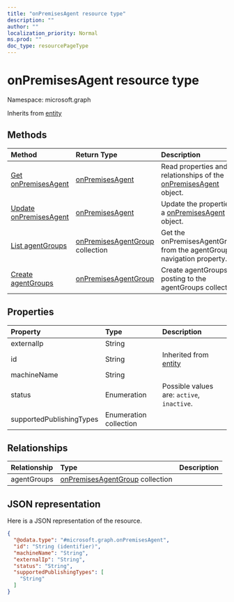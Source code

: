 ```yaml
---
title: "onPremisesAgent resource type"
description: ""
author: ""
localization_priority: Normal
ms.prod: ""
doc_type: resourcePageType
---
```


# onPremisesAgent resource type


Namespace: microsoft.graph




Inherits from [entity](../resources/entity.md)

## Methods
|Method|Return Type|Description|
|:---|:---|:---|
|[Get onPremisesAgent](../api/onpremisesagent-get.md)|[onPremisesAgent](../resources/onpremisesagent.md)|Read properties and relationships of the [onPremisesAgent](../resources/onpremisesagent.md) object.|
|[Update onPremisesAgent](../api/onpremisesagent-update.md)|[onPremisesAgent](../resources/onpremisesagent.md)|Update the properties of a [onPremisesAgent](../resources/onpremisesagent.md) object.|
|[List agentGroups](../api/onpremisesagent-list-agentgroups.md)|[onPremisesAgentGroup](../resources/onpremisesagentgroup.md) collection|Get the onPremisesAgentGroups from the agentGroups navigation property.|
|[Create agentGroups](../api/onpremisesagent-post-agentgroups.md)|[onPremisesAgentGroup](../resources/onpremisesagentgroup.md)|Create agentGroups by posting to the agentGroups collection.|

## Properties
|Property|Type|Description|
|:---|:---|:---|
|externalIp|String||
|id|String| Inherited from [entity](../resources/entity.md)|
|machineName|String||
|status|Enumeration| Possible values are: `active`, `inactive`.|
|supportedPublishingTypes|Enumeration collection||

## Relationships
|Relationship|Type|Description|
|:---|:---|:---|
|agentGroups|[onPremisesAgentGroup](../resources/onpremisesagentgroup.md) collection||

## JSON representation
Here is a JSON representation of the resource.
<!-- {
  "blockType": "resource",
  "keyProperty": "id",
  "@odata.type": "microsoft.graph.onPremisesAgent",
  "baseType": "microsoft.graph.entity",
  "openType": false
}
-->
``` json
{
  "@odata.type": "#microsoft.graph.onPremisesAgent",
  "id": "String (identifier)",
  "machineName": "String",
  "externalIp": "String",
  "status": "String",
  "supportedPublishingTypes": [
    "String"
  ]
}
```

